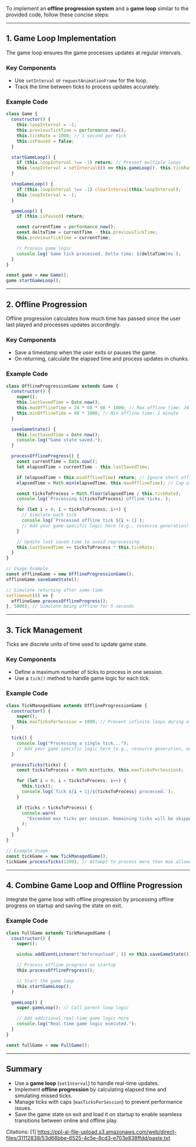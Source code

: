 To implement an **offline progression system** and a **game loop** similar to the provided code, follow these concise steps:

---

## **1. Game Loop Implementation**

The game loop ensures the game processes updates at regular intervals.

### **Key Components**

- Use `setInterval` or `requestAnimationFrame` for the loop.
- Track the time between ticks to process updates accurately.

### **Example Code**

```javascript
class Game {
  constructor() {
    this.loopInterval = -1;
    this.previousTickTime = performance.now();
    this.tickRate = 1000; // 1 second per tick
    this.isPaused = false;
  }

  startGameLoop() {
    if (this.loopInterval !== -1) return; // Prevent multiple loops
    this.loopInterval = setInterval(() => this.gameLoop(), this.tickRate);
  }

  stopGameLoop() {
    if (this.loopInterval !== -1) clearInterval(this.loopInterval);
    this.loopInterval = -1;
  }

  gameLoop() {
    if (this.isPaused) return;

    const currentTime = performance.now();
    const deltaTime = currentTime - this.previousTickTime;
    this.previousTickTime = currentTime;

    // Process game logic
    console.log(`Game tick processed. Delta time: ${deltaTime}ms`);
  }
}

const game = new Game();
game.startGameLoop();
```

---

## **2. Offline Progression**

Offline progression calculates how much time has passed since the user last played and processes updates accordingly.

### **Key Components**

- Save a timestamp when the user exits or pauses the game.
- On returning, calculate the elapsed time and process updates in chunks.

### **Example Code**

```javascript
class OfflineProgressionGame extends Game {
  constructor() {
    super();
    this.lastSavedTime = Date.now();
    this.maxOfflineTime = 24 * 60 * 60 * 1000; // Max offline time: 24 hours
    this.minOfflineTime = 60 * 1000; // Min offline time: 1 minute
  }

  saveGameState() {
    this.lastSavedTime = Date.now();
    console.log("Game state saved.");
  }

  processOfflineProgress() {
    const currentTime = Date.now();
    let elapsedTime = currentTime - this.lastSavedTime;

    if (elapsedTime < this.minOfflineTime) return; // Ignore short offline times
    elapsedTime = Math.min(elapsedTime, this.maxOfflineTime); // Cap offline time

    const ticksToProcess = Math.floor(elapsedTime / this.tickRate);
    console.log(`Processing ${ticksToProcess} offline ticks.`);

    for (let i = 0; i < ticksToProcess; i++) {
      // Simulate each tick
      console.log(`Processed offline tick ${i + 1}`);
      // Add your game-specific logic here (e.g., resource generation)
    }

    // Update last saved time to avoid reprocessing
    this.lastSavedTime += ticksToProcess * this.tickRate;
  }
}

// Usage Example
const offlineGame = new OfflineProgressionGame();
offlineGame.saveGameState();

// Simulate returning after some time
setTimeout(() => {
  offlineGame.processOfflineProgress();
}, 5000); // Simulate being offline for 5 seconds
```

---

## **3. Tick Management**

Ticks are discrete units of time used to update game state.

### **Key Components**

- Define a maximum number of ticks to process in one session.
- Use a `tick()` method to handle game logic for each tick.

### **Example Code**

```javascript
class TickManagedGame extends OfflineProgressionGame {
  constructor() {
    super();
    this.maxTicksPerSession = 1000; // Prevent infinite loops during offline processing
  }

  tick() {
    console.log("Processing a single tick...");
    // Add your game-specific logic here (e.g., resource generation, enemy spawning)
  }

  processTicks(ticks) {
    const ticksToProcess = Math.min(ticks, this.maxTicksPerSession);

    for (let i = 0; i < ticksToProcess; i++) {
      this.tick();
      console.log(`Tick ${i + 1}/${ticksToProcess} processed.`);
    }

    if (ticks > ticksToProcess) {
      console.warn(
        "Exceeded max ticks per session. Remaining ticks will be skipped."
      );
    }
  }
}

// Example Usage
const tickGame = new TickManagedGame();
tickGame.processTicks(1200); // Attempt to process more than max allowed ticks
```

---

## **4. Combine Game Loop and Offline Progression**

Integrate the game loop with offline progression by processing offline progress on startup and saving the state on exit.

### **Example Code**

```javascript
class FullGame extends TickManagedGame {
  constructor() {
    super();

    window.addEventListener("beforeunload", () => this.saveGameState());

    // Process offline progress on startup
    this.processOfflineProgress();

    // Start the game loop
    this.startGameLoop();
  }

  gameLoop() {
    super.gameLoop(); // Call parent loop logic

    // Add additional real-time game logic here
    console.log("Real-time game logic executed.");
  }
}

const fullGame = new FullGame();
```

---

## **Summary**

- Use a **game loop** (`setInterval`) to handle real-time updates.
- Implement **offline progression** by calculating elapsed time and simulating missed ticks.
- Manage ticks with caps (`maxTicksPerSession`) to prevent performance issues.
- Save the game state on exit and load it on startup to enable seamless transitions between online and offline play.

Citations:
[1] https://ppl-ai-file-upload.s3.amazonaws.com/web/direct-files/31112838/53d68bbe-6525-4c5e-8cd3-e703e838ffdd/paste.txt
